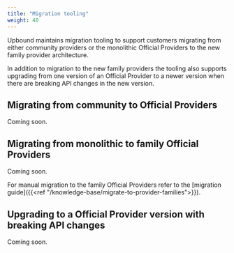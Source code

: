 ```yaml
---
title: "Migration tooling"
weight: 40
---
```


Upbound maintains migration tooling to support customers migrating from either community providers or the monolithic Official Providers to the new family provider architecture.

In addition to migration to the new family providers the tooling also supports upgrading from one version of an Official Provider to a newer version when there are breaking API changes in the new version.

## Migrating from community to Official Providers

Coming soon.

## Migrating from monolithic to family Official Providers

Coming soon.

For manual migration to the family Official Providers refer to the [migration guide]({{<ref "/knowledge-base/migrate-to-provider-families">}}).

## Upgrading to a Official Provider version with breaking API changes

Coming soon.
